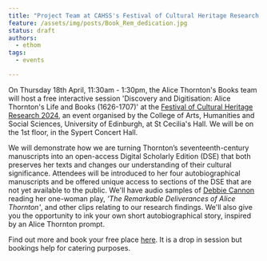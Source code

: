 ```yaml
---
title: "Project Team at CAHSS's Festival of Cultural Heritage Research 2024"
feature: /assets/img/posts/Book_Rem_dedication.jpg
status: draft
authors:
  - ethom
tags:
  - events

---
```

On Thursday 18th April, 11:30am - 1:30pm, the Alice Thornton's Books team will host a free interactive session 'Discovery and Digitisation: Alice Thornton's Life and Books (1626-1707)' at the [Festival of Cultural Heritage Research 2024](https://blogs.ed.ac.uk/heritagefestival24/programme-of-events-and-activities/), an event organised by the College of Arts, Humanities and Social Sciences, University of Edinburgh, at St Cecilia's Hall. We will be on the 1st floor, in the Sypert Concert Hall.

We will demonstrate how we are turning Thornton’s seventeenth-century manuscripts into an open-access Digital Scholarly Edition (DSE) that both preserves her texts and changes our understanding of their cultural significance. Attendees will be introduced to her four autobiographical manuscripts and be offered unique access to sections of the DSE that are not yet available to the public. We'll have audio samples of [Debbie Cannon](https://debbiecannon.org/) reading her one-woman play, *'The Remarkable Deliverances of Alice Thornton'*, and other clips relating to our research findings. We'll also give you the opportunity to ink your own short autobiographical story, inspired by an Alice Thornton prompt.  

Find out more and book your free place [here](https://www.eventbrite.co.uk/e/discovery-and-digitisation-alice-thorntons-life-and-books-1626-1707-tickets-880068016127?aff=oddtdtcreator). It is a drop in session but bookings help for catering purposes. 



